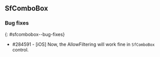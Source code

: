 ## SfComboBox

### Bug fixes
{: #sfcombobox--bug-fixes}

* \#284591 - [iOS] Now, the AllowFiltering will work fine in `SfComboBox` control.